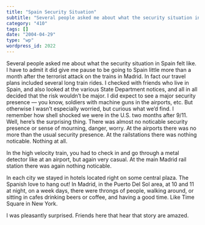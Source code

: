 ```yaml
---
title: "Spain Security Situation"
subtitle: "Several people asked me about what the security situation in Spain felt like. I have to admit it did..."
category: "410"
tags: []
date: "2004-04-29"
type: "wp"
wordpress_id: 2022
---
```

Several people asked me about what the security situation in Spain felt like. I have to admit it did give me pause to be going to Spain little more than a month after the terrorist attack on the trains in Madrid. In fact our travel plans included several long train rides. I checked with friends who live in Spain, and also looked at the various State Department notices, and all in all decided that the risk wouldn’t be major. I did expect to see a major security presence — you know, soldiers with machine guns in the airports, etc. But otherwise I wasn’t especially worried, but curious what we’d find. I remember how shell shocked we were in the U.S. two months after 9/11.
Well, here’s the surprising thing. There was almost no noticable security presence or sense of mourning, danger, worry. At the airports there was no more than the usual security presence. At the railstations there was nothing noticable. Nothing at all. 

In the high velocity train, you had to check in and go through a metal detector like at an airport, but again very casual. At the main Madrid rail station there was again nothing noticable.

In each city we stayed in hotels located right on some central plaza. The Spanish love to hang out! In Madrid, in the Puerto Del Sol area, at 10 and 11 at night, on a week days, there were throngs of people, walking around, or sitting in cafes drinking beers or coffee, and having a good time. Like Time Square in New York.

I was pleasantly surprised. Friends here that hear that story are amazed.
